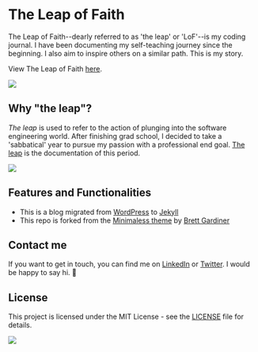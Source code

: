 # The Leap of Faith
The Leap of Faith--dearly referred to as 'the leap' or 'LoF'--is my coding journal. I have been documenting my self-teaching journey since the beginning. I also aim to inspire others on a similar path. This is my story.

View The Leap of Faith [here](https://theleapofaith.com).

![](https://cl.ly/2ea088d57a31/Image%202019-01-29%20at%206.01.18%20AM.png)

## Why "the leap"?
*The leap* is used to refer to the action of plunging into the software engineering world. After finishing grad school, I decided to take a 'sabbatical' year to pursue my passion with a professional end goal. [The leap](https://theleapofaith.com) is the documentation of this period.

![](https://cl.ly/d27eb6dccbc8/Screen%20Recording%202019-01-29%20at%2006.02%20AM.gif)

## Features and Functionalities
- This is a blog migrated from [WordPress](https://wordpress.org/) to [Jekyll](https://jekyllrb.com/)
- This repo is forked from the [Minimaless theme](https://github.com/brettinternet/minimaless) by [Brett Gardiner](https://www.brettgardiner.net/)

## Contact me
If you want to get in touch, you can find me on [LinkedIn](https://www.linkedin.com/in/eltorres/) or [Twitter](https://twitter.com/eltorres720). I would be happy to say hi. 🙂

## License
This project is licensed under the MIT License - see the [LICENSE](https://github.com/eduardoltorres/the-leap-of-faith/blob/gh-pages/LICENSE.txt) file for details.

![](https://cl.ly/f469c2d7d40a/Image%202019-01-29%20at%206.03.06%20AM.png)
